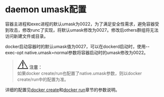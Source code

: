 # daemon umask配置<a name="ZH-CN_TOPIC_0184808199"></a>

容器主进程和exec进程的默认umask为0022，为了满足安全性需求，避免容器受到攻击，修改runc了实现，将默认umask修改为0027。修改后others群组将无法访问新建文件或目录。

docker启动容器时的默认umask值为0027，可以在dockerd启动时，使用--exec-opt native.umask=normal参数将容器启动时的umask修改为0022。

>![](public_sys-resources/icon-notice.gif) **注意：**   
>如果docker create/run也配置了native.umask参数，则以docker create/run中的配置为准。  

详细的配置见[docker create](create.md#ZH-CN_TOPIC_0184808242)和[docker run](run.md#ZH-CN_TOPIC_0184808254)章节的参数说明。

